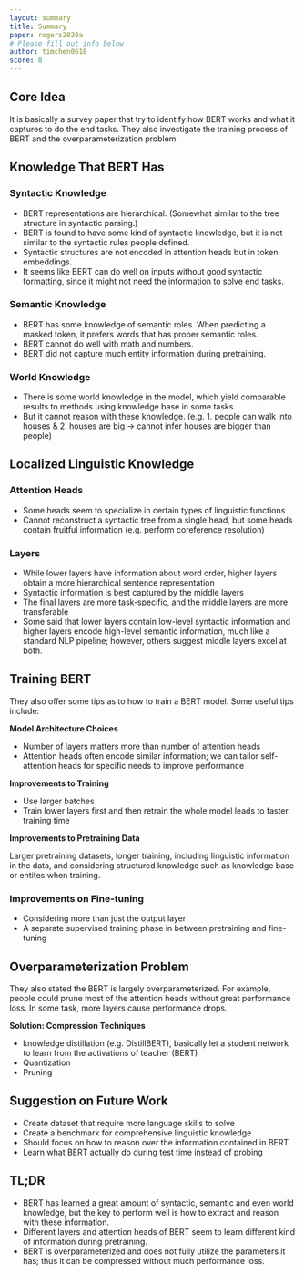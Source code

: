 ```yaml
---
layout: summary
title: Summary
paper: rogers2020a
# Please fill out info below
author: timchen0618
score: 8
---
```

## Core Idea
It is basically a survey paper that try to identify how BERT works and what it captures to do the end tasks. They also investigate the training process of BERT and the overparameterization problem. 

## Knowledge That BERT Has
### Syntactic Knowledge
- BERT representations are hierarchical. (Somewhat similar to the tree structure in syntactic parsing.)
- BERT is found to have some kind of syntactic knowledge, but it is not similar to the syntactic rules people defined. 
- Syntactic structures are not encoded in attention heads but in token embeddings.
- It seems like BERT can do well on inputs without good syntactic formatting, since it might not need the information to solve end tasks.

### Semantic Knowledge
- BERT has some knowledge of semantic roles. When predicting a masked token, it prefers words that has proper semantic roles.
- BERT cannot do well with math and numbers.
- BERT did not capture much entity information during pretraining.

### World Knowledge
- There is some world knowledge in the model, which yield comparable results to methods using knowledge base in some tasks.
- But it cannot reason with these knowledge.
(e.g. 1. people can walk into houses & 2. houses are big -> cannot infer houses are bigger than people)


## Localized Linguistic Knowledge 
<!-- ### BERT Embeddings
- The embeddings are contextualized
- These embeddings form clusters and can be used for word sense disambiguation
- Distill contextual word embeddings into static ones leads to better performance in word-level tasks
- BERT embeddings form more of a "cone" shape in vector space, which is less favored for static word embeddings -->

### Attention Heads
- Some heads seem to specialize in certain types of linguistic functions
- Cannot reconstruct a syntactic tree from a single head, but some heads contain fruitful information (e.g. perform coreference resolution)

### Layers
- While lower layers have information about word order, higher layers obtain a more hierarchical sentence representation
- Syntactic information is best captured by the middle layers
- The final layers are more task-specific, and the middle layers are more transferable
- Some said that lower layers contain low-level syntactic information and higher layers encode high-level semantic information, much like a standard NLP pipeline; however, others suggest middle layers excel at both.

## Training BERT
They also offer some tips as to how to train a BERT model. Some useful tips include:

**Model Architecture Choices**
- Number of layers matters more than number of attention heads
- Attention heads often encode similar information; we can tailor self-attention heads for specific needs to improve performance

**Improvements to Training**
- Use larger batches
- Train lower layers first and then retrain the whole model leads to faster training time

**Improvements to Pretraining Data**

Larger pretraining datasets, longer training, including linguistic information in the data, and considering structured knowledge such as knowledge base or entites when training.

### Improvements on Fine-tuning
- Considering more than just the output layer
- A separate supervised training phase in between pretraining and fine-tuning
<!-- - 
### Pretraining
Pretraining is beneficial to most tasks, but the exact reason is to be investigated. 

They also mentioned various alternative training schemes. Some change the masking, others tried to modify the text in ways other than masking, still others incorporate other tasks (e.g. latent knowledge retrieval). -->



## Overparameterization Problem
They also stated the BERT is largely overparameterized. For example, people could prune most of the attention heads without great performance loss. In some task, more layers cause performance drops.

**Solution: Compression Techniques**
- knowledge distillation (e.g. DistillBERT), basically let a student network to learn from the activations of teacher (BERT)
- Quantization
- Pruning

## Suggestion on Future Work
- Create dataset that require more language skills to solve 
- Create a benchmark for comprehensive linguistic knowledge
- Should focus on how to reason over the information contained in BERT
- Learn what BERT actually do during test time instead of probing

## TL;DR
- BERT has learned a great amount of syntactic, semantic and even world knowledge, but the key to perform well is how to extract and reason with these information. 
- Different layers and attention heads of BERT seem to learn different kind of information during pretraining.
- BERT is overparameterized and does not fully utilize the parameters it has; thus it can be compressed without much performance loss. 
